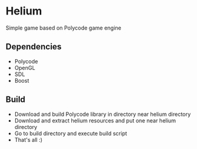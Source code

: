 Helium
======

Simple game based on Polycode game engine

Dependencies
------------
- Polycode
- OpenGL
- SDL
- Boost 


Build
-----
- Download and build Polycode library in directory near helium directory
- Download and extract helium resources and put one near helium directory
- Go to build directory and execute build script
- That's all :)   

